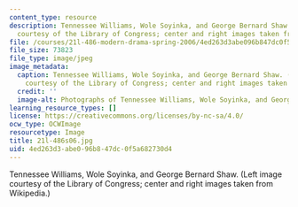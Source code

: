 ```yaml
---
content_type: resource
description: Tennessee Williams, Wole Soyinka, and George Bernard Shaw. (Left image
  courtesy of the Library of Congress; center and right images taken from Wikipedia.)
file: /courses/21l-486-modern-drama-spring-2006/4ed263d3abe096b847dc0f5a682730d4_21l-486s06.jpg
file_size: 73823
file_type: image/jpeg
image_metadata:
  caption: Tennessee Williams, Wole Soyinka, and George Bernard Shaw. (Left image
    courtesy of the Library of Congress; center and right images taken from [Wikipedia](http://www.wikipedia.org/).)
  credit: ''
  image-alt: Photographs of Tennessee Williams, Wole Soyinka, and George Bernard Shaw.
learning_resource_types: []
license: https://creativecommons.org/licenses/by-nc-sa/4.0/
ocw_type: OCWImage
resourcetype: Image
title: 21l-486s06.jpg
uid: 4ed263d3-abe0-96b8-47dc-0f5a682730d4
---
```

Tennessee Williams, Wole Soyinka, and George Bernard Shaw. (Left image courtesy of the Library of Congress; center and right images taken from Wikipedia.)